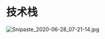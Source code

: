 # 技术栈

![Snipaste_2020-06-28_07-21-14.jpg](http://ww1.sinaimg.cn/mw690/006EgRKPgy1gg7naww2xlj30y80j8mzy.jpg)
